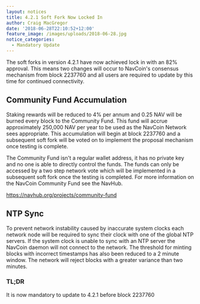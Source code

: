 ```yaml
---
layout: notices
title: 4.2.1 Soft Fork Now Locked In
author: Craig MacGregor
date: '2018-06-28T22:10:52+12:00'
feature_image: /images/uploads/2018-06-28.jpg
notice_categories:
  - Mandatory Update
---
```

The soft forks in version 4.2.1 have now achieved lock in with an 82% approval. This means two changes will occur to NavCoin's consensus mechanism from block 2237760 and all users are required to update by this time for continued connectivity.

## Community Fund Accumulation

Staking rewards will be reduced to 4% per annum and 0.25 NAV will be burned every block to the Community Fund. This fund will accrue approximately 250,000 NAV per year to be used as the NavCoin Network sees appropriate. This accumulation will begin at block 2237760 and a subsequent soft fork will be voted on to implement the proposal mechanism once testing is complete.

The Community Fund isn't a regular wallet address, it has no private key and no one is able to directly control the funds. The funds can only be accessed by a two step network vote which will be implemented in a subsequent soft fork once the testing is completed. For more information on the NavCoin Community Fund see the NavHub.

<https://navhub.org/projects/community-fund>

## NTP Sync

To prevent network instability caused by inaccurate system clocks each network node will be required to sync their clock with one of the global NTP servers. If the system clock is unable to sync with an NTP server the NavCoin daemon will not connect to the network. The threshold for minting blocks with incorrect timestamps has also been reduced to a 2 minute window. The network will reject blocks with a greater variance than two minutes.

### TL;DR 

It is now mandatory to update to 4.2.1 before block 2237760
